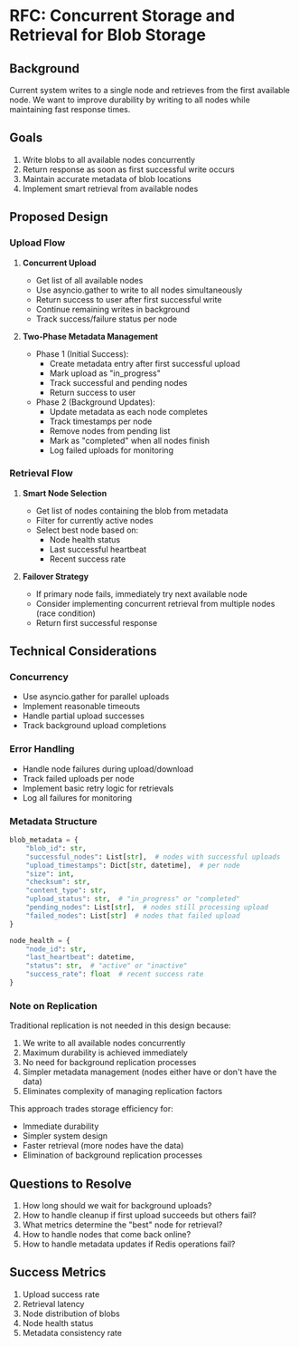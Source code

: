 # RFC: Concurrent Storage and Retrieval for Blob Storage

## Background
Current system writes to a single node and retrieves from the first available node. We want to improve durability by writing to all nodes while maintaining fast response times.

## Goals
1. Write blobs to all available nodes concurrently
2. Return response as soon as first successful write occurs
3. Maintain accurate metadata of blob locations
4. Implement smart retrieval from available nodes

## Proposed Design

### Upload Flow
1. **Concurrent Upload**
   - Get list of all available nodes
   - Use asyncio.gather to write to all nodes simultaneously
   - Return success to user after first successful write
   - Continue remaining writes in background
   - Track success/failure status per node

2. **Two-Phase Metadata Management**
   - Phase 1 (Initial Success):
     * Create metadata entry after first successful upload
     * Mark upload as "in_progress"
     * Track successful and pending nodes
     * Return success to user
   - Phase 2 (Background Updates):
     * Update metadata as each node completes
     * Track timestamps per node
     * Remove nodes from pending list
     * Mark as "completed" when all nodes finish
     * Log failed uploads for monitoring

### Retrieval Flow
1. **Smart Node Selection**
   - Get list of nodes containing the blob from metadata
   - Filter for currently active nodes
   - Select best node based on:
     * Node health status
     * Last successful heartbeat
     * Recent success rate

2. **Failover Strategy**
   - If primary node fails, immediately try next available node
   - Consider implementing concurrent retrieval from multiple nodes (race condition)
   - Return first successful response

## Technical Considerations

### Concurrency
- Use asyncio.gather for parallel uploads
- Implement reasonable timeouts
- Handle partial upload successes
- Track background upload completions

### Error Handling
- Handle node failures during upload/download
- Track failed uploads per node
- Implement basic retry logic for retrievals
- Log all failures for monitoring

### Metadata Structure
```python
blob_metadata = {
    "blob_id": str,
    "successful_nodes": List[str],  # nodes with successful uploads
    "upload_timestamps": Dict[str, datetime],  # per node
    "size": int,
    "checksum": str,
    "content_type": str,
    "upload_status": str,  # "in_progress" or "completed"
    "pending_nodes": List[str],  # nodes still processing upload
    "failed_nodes": List[str]  # nodes that failed upload
}

node_health = {
    "node_id": str,
    "last_heartbeat": datetime,
    "status": str,  # "active" or "inactive"
    "success_rate": float  # recent success rate
}
```

### Note on Replication
Traditional replication is not needed in this design because:
1. We write to all available nodes concurrently
2. Maximum durability is achieved immediately
3. No need for background replication processes
4. Simpler metadata management (nodes either have or don't have the data)
5. Eliminates complexity of managing replication factors

This approach trades storage efficiency for:
- Immediate durability
- Simpler system design
- Faster retrieval (more nodes have the data)
- Elimination of background replication processes

## Questions to Resolve
1. How long should we wait for background uploads?
2. How to handle cleanup if first upload succeeds but others fail?
3. What metrics determine the "best" node for retrieval?
4. How to handle nodes that come back online?
5. How to handle metadata updates if Redis operations fail?

## Success Metrics
1. Upload success rate
2. Retrieval latency
3. Node distribution of blobs
4. Node health status
5. Metadata consistency rate